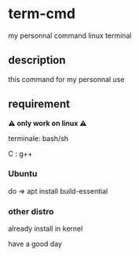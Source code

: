 # term-cmd
my personnal command linux terminal

## description
this command for my personnal use

## requirement
<strong> ⚠ only work on linux ⚠ </strong>

<p>terminale: bash/sh<p>
<p>C : g++</p>

### Ubuntu
<p>do => apt install build-essential</p>

### other distro
<p>already install in kernel</p>

<p>have a good day</p>
